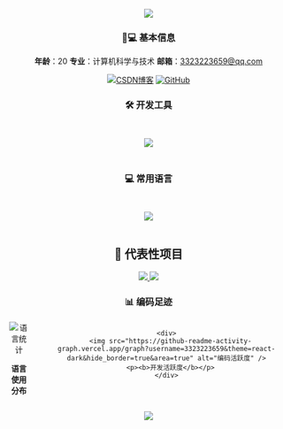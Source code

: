 <!-- 顶部波浪欢迎区 - 修正中文显示问题 -->
<p align="center">
  <img src="https://capsule-render.vercel.app/api?type=waving&color=0:00c9ff,50:00dbde,100:92fe9d&height=250&section=header&text=Welcome%20•%20to%20•%20my%20•%20profile&fontSize=70&fontAlignY=40&desc=构建高性能系统%20•%20探索前沿技术&descSize=20&descAlignY=70&animation=twinkling&fontColor=ffffff" />
</p>

<!-- 个人简介卡片 - 优化显示 -->
<div align="center">

### 🧑💻 基本信息
**年龄**：20
**专业**：计算机科学与技术
**邮箱**：3323223659@qq.com  

[![CSDN博客](https://img.shields.io/badge/CSDN博客-230279380280-red?style=flat-square)](https://blog.csdn.net/230279380280)
[![GitHub](https://img.shields.io/badge/GitHub-3323223659-black?style=flat-square&logo=github)](https://github.com/3323223659)

</div>

<!-- 工具与语言组合展示区 -->
<div align="center">
  
  ###  🛠️ 开发工具
  <!-- 工具并排展示 -->
  <div style="display: flex; justify-content: center; gap: 50px; margin: 30px 0">
    <div>
      <p align="center">
        <a href="https://skillicons.dev">
          <img src="https://skillicons.dev/icons?i=idea,pycharm,vscode,git,github,docker,jenkins,postman" />
        </a>
      </p>
    </div>
</div>

  ###   💻 常用语言
<!-- 语言展示区 -->
<div align="center">
  
  <!-- 语言并排展示 -->
  <div style="display: flex; justify-content: center; gap: 50px; margin: 30px 0">
    <div>
      <p align="center">
        <a href="https://skillicons.dev">
          <img src="https://skillicons.dev/icons?i=java,spring,py,js,html,css,vue,mysql,redis" />
        </a>
      </p>
    </div>
</div>

<!-- 核心项目展示 -->
<h2 align="center">🌟 代表性项目</h2>
<p align="center">
  <a href="https://github.com/3323223659?tab=repositories">
    <img src="https://github-readme-stats.vercel.app/api/pin/?username=3323223659&repo=SmartHealthTwin&theme=dark&show_owner=true" />
  </a>
  <a href="https://github.com/3323223659?tab=repositories">
    <img src="https://github-readme-stats.vercel.app/api/pin/?username=3323223659&repo=YClub&theme=dark&show_owner=true" />
  </a>
</p>

<!-- 语言统计与活跃度组合 -->
<div align="center">
  
  ###  📊 编码足迹
  <!-- 左右分栏布局 -->
  <div style="display: flex; justify-content: center; gap: 30px; margin-top: 20px">
    <div>
      <img src="https://github-readme-stats.vercel.app/api/top-langs/?username=3323223659&layout=compact&hide_border=true&langs_count=8&theme=radical" alt="语言统计" />
      <p><b>语言使用分布</b></p>
    </div>
    
    <div>
      <img src="https://github-readme-activity-graph.vercel.app/graph?username=3323223659&theme=react-dark&hide_border=true&area=true" alt="编码活跃度" />
      <p><b>开发活跃度</b></p>
    </div>
  </div>

</div>

<!-- 底部波浪区 -->
<p align="center">
  <img src="https://capsule-render.vercel.app/api?type=waving&color=0:92fe9d,50:00dbde,100:00c9ff&height=300&section=footer&text=期待合作%20|%20共创未来&fontSize=70&fontAlign=50&fontAlignY=70&desc=3323223659@qq.com&descAlign=50&descSize=24&descAlignY=40&animation=twinkling" />
</p>
